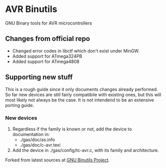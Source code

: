 # AVR Binutils
GNU Binary tools for AVR microcontrollers

## Changes from official repo
- Changed error codes in libctf which don't exist under MinGW.
- Added support for ATmega324PB
- Added support for ATmega4808

## Supporting new stuff
This is a rough guide since it only documents changes already performed. So far new devices are still fairly compatibile with existing ones, but this will most likely not always be the case. It is not intendend to be an extensive porting guide.

### New devices
1. Regardless if the family is known or not, add the device to documentation in:
	- ./gas/doc/as.info
	- ./gas/doc/c-avr.texi
2. Add the device in ./gas/config/tc-avr.c, with its family and architecture.

Forked from latest sources at [GNU Binutils Project](https://www.gnu.org/software/binutils/).
